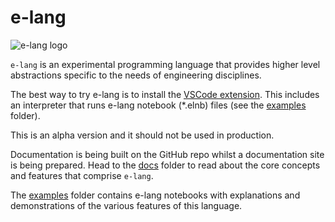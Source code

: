 # e-lang

![e-lang logo](./img/e-lang-social-card.png)

`e-lang` is an experimental programming language that provides higher level abstractions specific to the needs of engineering disciplines.

The best way to try e-lang is to install the [VSCode extension](https://marketplace.visualstudio.com/items?itemName=EngineersTools.e-lang). This includes an interpreter that runs e-lang notebook (\*.elnb) files (see the [examples](./examples/) folder).

This is an alpha version and it should not be used in production.

Documentation is being built on the GitHub repo whilst a documentation site is being prepared. Head to the [docs](./docs/) folder to read about the core concepts and features that comprise `e-lang`.

The [examples](./examples/) folder contains e-lang notebooks with explanations and demonstrations of the various features of this language.
